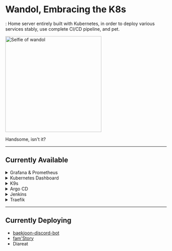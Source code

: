 # Wandol, Embracing the K8s
: Home server entirely built with Kubernetes, in order to deploy various services stably, use complete CI/CD pipeline, and pet.

<img width="300" alt="Selfie of wandol" src="https://github.com/synoti21/wandol-embracing-the-k8s/assets/58936172/4f7ac1e4-768c-48a5-a4c9-22f85597796e">

Handsome, isn't it?

---
## Currently Available
<details>
<summary>Grafana & Prometheus</summary>
<div markdown="1">

<img width="563" alt="Grafana and Prometheus" src="https://github.com/synoti21/wandol-embracing-the-k8s/assets/58936172/db1e297b-24d9-455b-8827-e4f3890e89c5">


</div>
</details>

<details>
<summary>Kubernetes Dashboard</summary>
<div markdown="1">

<img width="1156" alt="Kubernetes Dashboard" src="https://github.com/synoti21/wandol-embracing-the-k8s/assets/58936172/2098f4bc-66fe-4207-9bd8-eebd92b63397">

</div>
</details>


</div>
</details>

<details>
<summary>K9s</summary>
<div markdown="1">
<img width="818" alt="k9s" src="https://github.com/synoti21/wandol-embracing-the-k8s/assets/58936172/bc7692b9-32f7-48dc-a71b-b5200c196815">

</div>
</details>

</div>
</details>

<details>
<summary>Argo CD</summary>
<div markdown="1">
<img width="1269" alt="Argo CD" src="https://github.com/synoti21/wandol-embracing-the-k8s/assets/58936172/81b83e0f-bb11-4be9-a7d9-194c9ca97dbf">

</div>
</details>

</div>
</details>

<details>
<summary>Jenkins</summary>
<div markdown="1">

<img width="1333" alt="Jenkins" src="https://github.com/synoti21/wandol-embracing-the-k8s/assets/58936172/ff31625b-0171-402f-8c75-52216d4204a5">
</div>
</details>

<details>
<summary>Traefik</summary>
<div markdown="1">
<img width="1216" alt="Traefik" src="https://github.com/synoti21/wandol-embracing-the-k8s/assets/58936172/1f56f2dd-c01d-4f7a-8149-e63b43068699">

</div>
</details>

---
## Currently Deploying
- [baekjoon-discord-bot](https://github.com/boaz-baekjoon/baekjoon-discord-bot)
- [fam'Story](https://github.com/Fam-Story/fam-Story_Backend)
- Diareat

